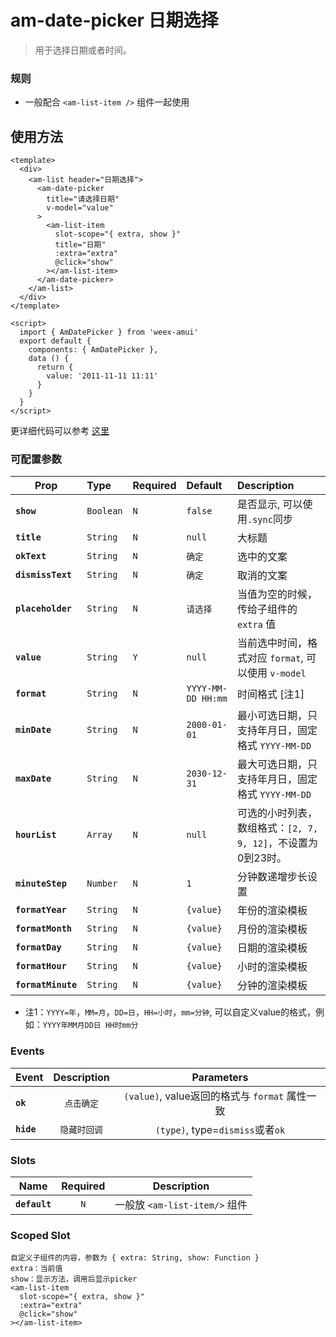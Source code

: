 # am-date-picker 日期选择

> 用于选择日期或者时间。

### 规则
- 一般配合 `<am-list-item />` 组件一起使用

## 使用方法

```vue
<template>
  <div>
    <am-list header="日期选择">
      <am-date-picker
        title="请选择日期"
        v-model="value"
      >
        <am-list-item
          slot-scope="{ extra, show }"
          title="日期"
          :extra="extra"
          @click="show"
        ></am-list-item>
      </am-date-picker>
    </am-list>
  </div>
</template>

<script>
  import { AmDatePicker } from 'weex-amui'
  export default {
    components: { AmDatePicker },
    data () {
      return {
        value: '2011-11-11 11:11'
      }
    }
  }
</script>

```
更详细代码可以参考 [这里](https://github.com/HMingHe/weex-amui/blob/master/example/date-picker/index.vue)

### 可配置参数
| Prop	 | Type | Required | Default | Description |
| ---- |:----|:---|:-------|:----------|
| **`show`** | `Boolean` | `N` | `false` | 是否显示, 可以使用`.sync`同步 |
| **`title`** | `String` | `N` | `null` | 大标题 |
| **`okText`** | `String` | `N` | `确定` | 选中的文案 |
| **`dismissText`** | `String` | `N` | `确定` | 取消的文案 |
| **`placeholder`** | `String` | `N` | `请选择` | 当值为空的时候，传给子组件的 `extra` 值 |
| **`value`** | `String` | `Y` | `null` | 当前选中时间，格式对应 `format`, 可以使用 `v-model` |
| **`format`** | `String` | `N` | `YYYY-MM-DD HH:mm` | 时间格式 [注1] |
| **`minDate`** | `String` | `N` | `2000-01-01` | 最小可选日期，只支持年月日，固定格式 `YYYY-MM-DD` |
| **`maxDate`** | `String` | `N` | `2030-12-31` | 最大可选日期，只支持年月日，固定格式 `YYYY-MM-DD` |
| **`hourList`** | `Array` | `N` | `null` | 可选的小时列表，数组格式：`[2, 7, 9, 12]`，不设置为0到23时。 |
| **`minuteStep`** | `Number` | `N` | `1` | 分钟数递增步长设置 |
| **`formatYear`** | `String` | `N` | `{value}` | 年份的渲染模板 |
| **`formatMonth`** | `String` | `N` | `{value}` | 月份的渲染模板	 |
| **`formatDay`** | `String` | `N` | `{value}` | 日期的渲染模板	 |
| **`formatHour`** | `String` | `N` | `{value}` | 小时的渲染模板 |
| **`formatMinute`** | `String` | `N` | `{value}` | 分钟的渲染模板 |

- 注1：`YYYY=年`，`MM=月`，`DD=日`，`HH=小时`，`mm=分钟`, 可以自定义value的格式，例如：`YYYY年MM月DD日 HH时mm分`

### Events
| Event	 | Description | Parameters |
| ---- |:----------:|:----:|
| **`ok`** | `点击确定` | `(value)`, value返回的格式与 `format` 属性一致 |
| **`hide`** | `隐藏时回调` | `(type)`, type=`dismiss`或者`ok` |


### Slots
| Name | Required | Description |
| ---- |:---:|:----------:|
| **`default`** | `N` | 一般放 `<am-list-item/>` 组件 |

### Scoped Slot 
```
自定义子组件的内容，参数为 { extra: String, show: Function }
extra：当前值	
show：显示方法，调用后显示picker
<am-list-item
  slot-scope="{ extra, show }"
  :extra="extra"
  @click="show"
></am-list-item>
```